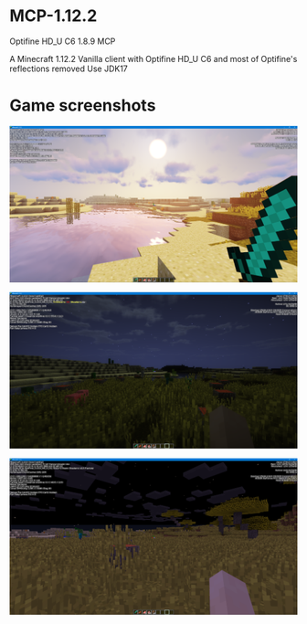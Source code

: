 # MCP-1.12.2
Optifine HD_U C6  1.8.9 MCP

A Minecraft 1.12.2 Vanilla client with Optifine HD_U C6 and most of Optifine's reflections removed
Use JDK17

# Game screenshots

![i](screenshot/1.png)

![i](screenshot/3.png)

![i](screenshot/4.png)